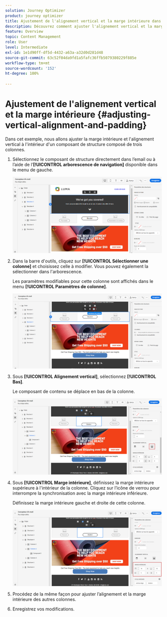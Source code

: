 ```yaml
---
solution: Journey Optimizer
product: journey optimizer
title: Ajustement de l'alignement vertical et la marge intérieure dans Journey Optimizer
description: Découvrez comment ajuster l'alignement vertical et la marge intérieure
feature: Overview
topic: Content Management
role: User
level: Intermediate
exl-id: 1e1d90ff-df5d-4432-a63a-a32d0d281d48
source-git-commit: 63c52f04da9fd1a5fafc36ffb5079380229f885e
workflow-type: tm+mt
source-wordcount: '152'
ht-degree: 100%

---
```


# Ajustement de l&#39;alignement vertical et la marge intérieure {#adjusting-vertical-alignment-and-padding}

Dans cet exemple, nous allons ajuster la marge intérieure et l&#39;alignement vertical à l&#39;intérieur d&#39;un composant de structure composé de trois colonnes.

1. Sélectionnez le composant de structure directement dans l’email ou à l’aide de l’**[!UICONTROL arborescence de navigation]** disponible dans le menu de gauche.

   ![](assets/alignment_1.png)

1. Dans la barre d&#39;outils, cliquez sur **[!UICONTROL Sélectionner une colonne]** et choisissez celle à modifier. Vous pouvez également la sélectionner dans l&#39;arborescence.

   Les paramètres modifiables pour cette colonne sont affichés dans le menu **[!UICONTROL Paramètres de colonne]**.

   ![](assets/alignment_2.png)

1. Sous **[!UICONTROL Alignement vertical]**, sélectionnez **[!UICONTROL Bas]**.

   Le composant de contenu se déplace en bas de la colonne.

   ![](assets/alignment_3.png)

1. Sous **[!UICONTROL Marge intérieure]**, définissez la marge intérieure supérieure à l&#39;intérieur de la colonne. Cliquez sur l’icône de verrou pour interrompre la synchronisation avec la marge intérieure inférieure.

   Définissez la marge intérieure gauche et droite de cette colonne.

   ![](assets/alignment_4.png)

1. Procédez de la même façon pour ajuster l’alignement et la marge intérieure des autres colonnes.

1. Enregistrez vos modifications.
